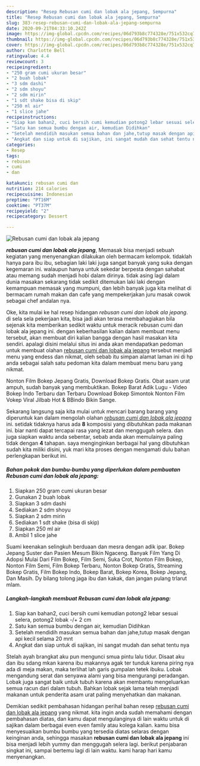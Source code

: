 ```yaml
---
description: "Resep Rebusan cumi dan lobak ala jepang, Sempurna"
title: "Resep Rebusan cumi dan lobak ala jepang, Sempurna"
slug: 383-resep-rebusan-cumi-dan-lobak-ala-jepang-sempurna
date: 2020-09-21T04:33:10.242Z
image: https://img-global.cpcdn.com/recipes/06d793b8c774328e/751x532cq70/rebusan-cumi-dan-lobak-ala-jepang-foto-resep-utama.jpg
thumbnail: https://img-global.cpcdn.com/recipes/06d793b8c774328e/751x532cq70/rebusan-cumi-dan-lobak-ala-jepang-foto-resep-utama.jpg
cover: https://img-global.cpcdn.com/recipes/06d793b8c774328e/751x532cq70/rebusan-cumi-dan-lobak-ala-jepang-foto-resep-utama.jpg
author: Charlotte Bell
ratingvalue: 4.4
reviewcount: 3
recipeingredient:
- "250 gram cumi ukuran besar"
- "2 buah lobak"
- "3 sdm dashi"
- "2 sdm shoyu"
- "2 sdm mirin"
- "1 sdt shake bisa di skip"
- "250 ml air"
- "1 slice jahe"
recipeinstructions:
- "Siap kan bahan2, cuci bersih cumi kemudian potong2 lebar sesuai selera, potong2 lobak -/+ 2 cm"
- "Satu kan semua bumbu dengan air, kemudian Didihkan"
- "Setelah mendidih masukan semua bahan dan jahe,tutup masak dengan api kecil selama 20 mnt"
- "Angkat dan siap untuk di sajikan, ini sangat mudah dan sehat tentu nya"
categories:
- Resep
tags:
- rebusan
- cumi
- dan

katakunci: rebusan cumi dan 
nutrition: 214 calories
recipecuisine: Indonesian
preptime: "PT16M"
cooktime: "PT37M"
recipeyield: "2"
recipecategory: Dessert

---
```



![Rebusan cumi dan lobak ala jepang](https://img-global.cpcdn.com/recipes/06d793b8c774328e/751x532cq70/rebusan-cumi-dan-lobak-ala-jepang-foto-resep-utama.jpg)

<b><i>rebusan cumi dan lobak ala jepang</i></b>, Memasak bisa menjadi sebuah kegiatan yang menyenangkan dilakukan oleh bermacam kelompok. tidaklah hanya para ibu ibu, sebagian laki laki juga sangat banyak yang suka dengan kegemaran ini. walaupun hanya untuk sekedar berpesta dengan sahabat atau memang sudah menjadi hobi dalam dirinya. tidak asing lagi dalam dunia masakan sekarang tidak sedikit ditemukan laki laki dengan kemampuan memasak yang mumpuni, dan lebih banyak juga kita melihat di bermacam rumah makan dan cafe yang mempekerjakan juru masak cowok sebagai chef andalan nya.

Oke, kita mulai ke hal resep hidangan <i>rebusan cumi dan lobak ala jepang</i>. di sela sela pekerjaan kita, bisa jadi akan terasa membahagiakan bila sejenak kita memberikan sedikit waktu untuk meracik rebusan cumi dan lobak ala jepang ini. dengan keberhasilan kalian dalam membuat menu tersebut, akan membuat diri kalian bangga dengan hasil masakan kita sendiri. apalagi disini melalui situs ini anda akan mendapatkan pedoman untuk membuat olahan <u>rebusan cumi dan lobak ala jepang</u> tersebut menjadi menu yang endess dan nikmat, oleh sebab itu simpan alamat laman ini di hp anda sebagai salah satu pedoman kita dalam membuat menu baru yang nikmat.

Nonton Film Bokep Jepang Gratis, Download Bokep Gratis. Obat asam urat ampuh, sudah banyak yang membuktikan. Bokep Barat Adik Lugu - Video Bokep Indo Terbaru dan Terbaru Download Bokep Simontok Nonton Film Vokep Viral Jilbab Hot &amp; BBindo Bikin Sange.


Sekarang langsung saja kita mulai untuk mencari barang barang yang diperuntuk kan dalam mengolah olahan <u><i>rebusan cumi dan lobak ala jepang</i></u> ini. setidak tidaknya harus ada <b>8</b> komposisi yang dibutuhkan pada makanan ini. biar nanti dapat tercapai rasa yang lezat dan menggugah selera. dan juga siapkan waktu anda sebentar, sebab anda akan memulainya paling tidak dengan <b>4</b> tahapan. saya menginginkan berbagai hal yang dibutuhkan sudah kita miliki disini, yuk mari kita proses dengan mengamati dulu bahan perlengkapan berikut ini.

<!--inarticleads1-->

##### Bahan pokok dan bumbu-bumbu yang diperlukan dalam pembuatan Rebusan cumi dan lobak ala jepang:

1. Siapkan 250 gram cumi ukuran besar
1. Gunakan 2 buah lobak
1. Siapkan 3 sdm dashi
1. Sediakan 2 sdm shoyu
1. Siapkan 2 sdm mirin
1. Sediakan 1 sdt shake (bisa di skip)
1. Siapkan 250 ml air
1. Ambil 1 slice jahe


Suami keenakan selingkuh berduaan dan mesra dengan adik ipar. Bokep Jepang Suster dan Pasien Mesum Bikin Ngaceng. Banyak Film Yang Di Adopsi Mulai Dari Film Bokep, Film Semi, Suka Crot, Nonton Film Bokep, Nonton Film Semi, Film Bokep Terbaru, Nonton Bokep Gratis, Streaming Bokep Gratis, Film Bokep Indo, Bokep Barat, Bokep Korea, Bokep Jepang, Dan Masih. Dy bilang tolong jaga ibu dan kakak, dan jangan pulang trlarut mlam. 

<!--inarticleads2-->

##### Langkah-langkah membuat Rebusan cumi dan lobak ala jepang:

1. Siap kan bahan2, cuci bersih cumi kemudian potong2 lebar sesuai selera, potong2 lobak -/+ 2 cm
1. Satu kan semua bumbu dengan air, kemudian Didihkan
1. Setelah mendidih masukan semua bahan dan jahe,tutup masak dengan api kecil selama 20 mnt
1. Angkat dan siap untuk di sajikan, ini sangat mudah dan sehat tentu nya


Stelah ayah brangkat aku pun mengunci smua pintu lalu tidur. Disaat aku dan ibu sdang mkan karena ibu makannya agak ter tunduk karena piring nya ada di meja makan, maka terlihat lah garis gumpalan tetek ibuku. Lobak mengandung serat dan senyawa alami yang bisa mengurangi peradangan. Lobak juga sangat baik untuk tubuh karena akan membantu mengeluarkan semua racun dari dalam tubuh. Bahkan lobak sejak lama telah menjadi makanan untuk penderita asam urat paling menyehatkan dan makanan. 

Demikian sedikit pembahasan hidangan perihal bahan resep <u>rebusan cumi dan lobak ala jepang</u> yang nikmat. kita ingin anda sudah memahami dengan pembahasan diatas, dan kamu dapat mengulanginya di lain waktu untuk di sajikan dalam berbagai even even family atau kolega kalian. kamu bisa menyesuaikan bumbu bumbu yang tersedia diatas selaras dengan keinginan anda, sehingga masakan <b>rebusan cumi dan lobak ala jepang</b> ini bisa menjadi lebih yummy dan menggugah selera lagi. berikut penjabaran singkat ini, sampai bertemu lagi di lain waktu. kami harap hari kamu menyenangkan.
